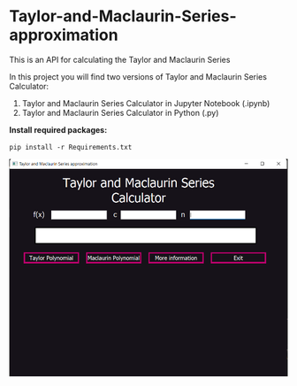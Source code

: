 # Taylor-and-Maclaurin-Series-approximation
This is an API for calculating the Taylor and Maclaurin Series

In this project you will find two versions of Taylor and Maclaurin Series Calculator:
<ol>
    <li>Taylor and Maclaurin Series Calculator in Jupyter Notebook (.ipynb)</li>
    <li>Taylor and Maclaurin Series Calculator in Python (.py)</li>
</ol>


<strong>Install required packages:</strong>

    pip install -r Requirements.txt

<img src="main screen.png" alt="Flowers in Chania">